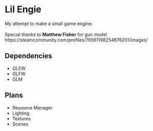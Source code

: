 <h1>Lil Engie</h1>
My attempt to make a small game engine.
<br /> <br />
Special thanks to <b>Matthew Fisher</b> for gun model
<br />
https://steamcommunity.com/profiles/76561198254676201/images/

<h2>Dependencies</h2>
<ul>
  <li>GLEW</li>
  <li>GLFW</li>
  <li>GLM</li>
</ul>

<h2>Plans</h2>
<ul>
  <li>Resource Manager</li>
  <li>Lighting</li>
  <li>Textures</li>
  <li>Scenes</li>
</ul>
